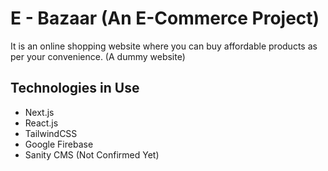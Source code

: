 # E - Bazaar (An E-Commerce Project)

It is an online shopping website where you can buy affordable products as per your convenience. (A dummy website)

## Technologies in Use

- Next.js
- React.js
- TailwindCSS
- Google Firebase
- Sanity CMS (Not Confirmed Yet)
